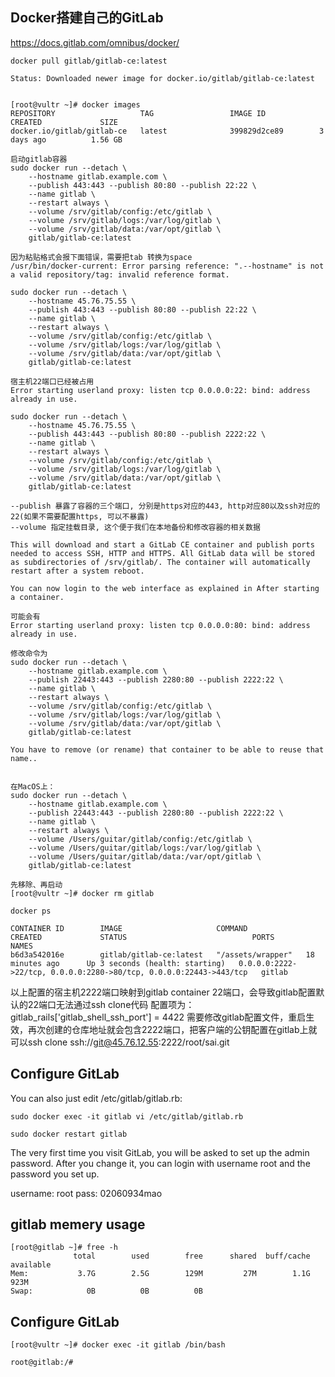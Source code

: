 ## Docker搭建自己的GitLab
https://docs.gitlab.com/omnibus/docker/
```
docker pull gitlab/gitlab-ce:latest

Status: Downloaded newer image for docker.io/gitlab/gitlab-ce:latest


[root@vultr ~]# docker images
REPOSITORY                   TAG                 IMAGE ID            CREATED             SIZE
docker.io/gitlab/gitlab-ce   latest              399829d2ce89        3 days ago          1.56 GB

启动gitlab容器
sudo docker run --detach \
	--hostname gitlab.example.com \
	--publish 443:443 --publish 80:80 --publish 22:22 \
	--name gitlab \
	--restart always \
	--volume /srv/gitlab/config:/etc/gitlab \
	--volume /srv/gitlab/logs:/var/log/gitlab \
	--volume /srv/gitlab/data:/var/opt/gitlab \
	gitlab/gitlab-ce:latest

因为粘贴格式会报下面错误，需要把tab 转换为space
/usr/bin/docker-current: Error parsing reference: ".--hostname" is not a valid repository/tag: invalid reference format.

sudo docker run --detach \
	--hostname 45.76.75.55 \
	--publish 443:443 --publish 80:80 --publish 22:22 \
	--name gitlab \
	--restart always \
	--volume /srv/gitlab/config:/etc/gitlab \
	--volume /srv/gitlab/logs:/var/log/gitlab \
	--volume /srv/gitlab/data:/var/opt/gitlab \
	gitlab/gitlab-ce:latest

宿主机22端口已经被占用
Error starting userland proxy: listen tcp 0.0.0.0:22: bind: address already in use.

sudo docker run --detach \
	--hostname 45.76.75.55 \
	--publish 443:443 --publish 80:80 --publish 2222:22 \
	--name gitlab \
	--restart always \
	--volume /srv/gitlab/config:/etc/gitlab \
	--volume /srv/gitlab/logs:/var/log/gitlab \
	--volume /srv/gitlab/data:/var/opt/gitlab \
	gitlab/gitlab-ce:latest

--publish 暴露了容器的三个端口, 分别是https对应的443, http对应80以及ssh对应的22(如果不需要配置https, 可以不暴露)
--volume 指定挂载目录, 这个便于我们在本地备份和修改容器的相关数据

This will download and start a GitLab CE container and publish ports needed to access SSH, HTTP and HTTPS. All GitLab data will be stored as subdirectories of /srv/gitlab/. The container will automatically restart after a system reboot.

You can now login to the web interface as explained in After starting a container.

可能会有
Error starting userland proxy: listen tcp 0.0.0.0:80: bind: address already in use.

修改命令为
sudo docker run --detach \
	--hostname gitlab.example.com \
	--publish 22443:443 --publish 2280:80 --publish 2222:22 \
	--name gitlab \
	--restart always \
	--volume /srv/gitlab/config:/etc/gitlab \
	--volume /srv/gitlab/logs:/var/log/gitlab \
	--volume /srv/gitlab/data:/var/opt/gitlab \
	gitlab/gitlab-ce:latest

You have to remove (or rename) that container to be able to reuse that name..


在MacOS上：
sudo docker run --detach \
	--hostname gitlab.example.com \
	--publish 22443:443 --publish 2280:80 --publish 2222:22 \
	--name gitlab \
	--restart always \
	--volume /Users/guitar/gitlab/config:/etc/gitlab \
	--volume /Users/guitar/gitlab/logs:/var/log/gitlab \
	--volume /Users/guitar/gitlab/data:/var/opt/gitlab \
	gitlab/gitlab-ce:latest

先移除、再启动
[root@vultr ~]# docker rm gitlab

docker ps

CONTAINER ID        IMAGE                     COMMAND             CREATED             STATUS                            PORTS                                                                NAMES
b6d3a542016e        gitlab/gitlab-ce:latest   "/assets/wrapper"   18 minutes ago      Up 3 seconds (health: starting)   0.0.0.0:2222->22/tcp, 0.0.0.0:2280->80/tcp, 0.0.0.0:22443->443/tcp   gitlab

```
以上配置的宿主机2222端口映射到gitlab container 22端口，会导致gitlab配置默认的22端口无法通过ssh clone代码
配置项为：gitlab_rails['gitlab_shell_ssh_port'] = 4422
需要修改gitlab配置文件，重启生效，再次创建的仓库地址就会包含2222端口，把客户端的公钥配置在gitlab上就可以ssh clone
ssh://git@45.76.12.55:2222/root/sai.git

## Configure GitLab
You can also just edit /etc/gitlab/gitlab.rb:
```
sudo docker exec -it gitlab vi /etc/gitlab/gitlab.rb

sudo docker restart gitlab
```
The very first time you visit GitLab, you will be asked to set up the admin password. After you change it, you can login with username root and the password you set up.

username: root
pass: 02060934mao


## gitlab memery usage
```
[root@gitlab ~]# free -h
              total        used        free      shared  buff/cache   available
Mem:           3.7G        2.5G        129M         27M        1.1G        923M
Swap:            0B          0B          0B
```


## Configure GitLab
```
[root@vultr ~]# docker exec -it gitlab /bin/bash

root@gitlab:/#
```
